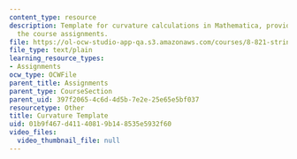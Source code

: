 ```yaml
---
content_type: resource
description: Template for curvature calculations in Mathematica, provided as a supplement
  the course assignments.
file: https://ol-ocw-studio-app-qa.s3.amazonaws.com/courses/8-821-string-theory-fall-2008/01b9f467d41140819b148535e5932f60_curvaturetemplate.nb
file_type: text/plain
learning_resource_types:
- Assignments
ocw_type: OCWFile
parent_title: Assignments
parent_type: CourseSection
parent_uid: 397f2065-4c6d-4d5b-7e2e-25e65e5bf037
resourcetype: Other
title: Curvature Template
uid: 01b9f467-d411-4081-9b14-8535e5932f60
video_files:
  video_thumbnail_file: null
---
```

